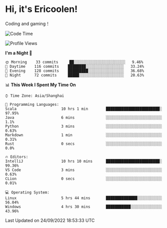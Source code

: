 # Hi, it's Ericoolen!
Coding and gaming！

<!--START_SECTION:waka-->
![Code Time](http://img.shields.io/badge/Code%20Time-399%20hrs%2058%20mins-blue)

![Profile Views](http://img.shields.io/badge/Profile%20Views-1-blue)

**I'm a Night 🦉** 

```text
🌞 Morning    33 commits     ██░░░░░░░░░░░░░░░░░░░░░░░   9.46% 
🌆 Daytime    116 commits    ████████░░░░░░░░░░░░░░░░░   33.24% 
🌃 Evening    128 commits    █████████░░░░░░░░░░░░░░░░   36.68% 
🌙 Night      72 commits     █████░░░░░░░░░░░░░░░░░░░░   20.63%

```


📊 **This Week I Spent My Time On** 

```text
⌚︎ Time Zone: Asia/Shanghai

💬 Programming Languages: 
Scala                    10 hrs 1 min        ████████████████████████░   97.95% 
Java                     6 mins              ░░░░░░░░░░░░░░░░░░░░░░░░░   1.1% 
Python                   3 mins              ░░░░░░░░░░░░░░░░░░░░░░░░░   0.63% 
Markdown                 1 min               ░░░░░░░░░░░░░░░░░░░░░░░░░   0.31% 
Rust                     0 secs              ░░░░░░░░░░░░░░░░░░░░░░░░░   0.0%

🔥 Editors: 
IntelliJ                 10 hrs 10 mins      ████████████████████████░   99.36% 
VS Code                  3 mins              ░░░░░░░░░░░░░░░░░░░░░░░░░   0.63% 
CLion                    0 secs              ░░░░░░░░░░░░░░░░░░░░░░░░░   0.01%

💻 Operating System: 
Linux                    5 hrs 44 mins       ██████████████░░░░░░░░░░░   56.04% 
Windows                  4 hrs 30 mins       ███████████░░░░░░░░░░░░░░   43.96%

```


 Last Updated on 24/09/2022 18:53:33 UTC
<!--END_SECTION:waka-->

